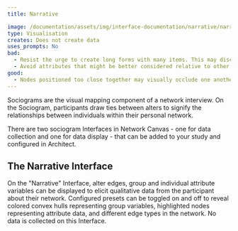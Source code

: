 ```yaml
---
title: Narrative

image: /documentation/assets/img/interface-documentation/narrative/narrative-example.png
type: Visualisation
creates: Does not create data
uses_prompts: No
bad:
  - Resist the urge to create long forms with many items. This may discourage participants from naming additional alters, as it will make the task of nominating an alter more burdensome.
  - Avoid attributes that might be better considered relative to other nodes in the network. For example, perceptual scales may benefit from using the [Ordinal Bin](../ordinal-bin) Interface.
good:
  - Nodes positioned too close together may visually occlude one another or the edge between them. Caution participants not to place nodes directly on top of one another.
---
```


Sociograms are the visual mapping component of a network interview. On the Sociogram, participants draw ties between alters to signify the relationships between individuals within their personal network.

There are two sociogram Interfaces in Network Canvas - one for data collection and one for data display - that can be added to your study and configured in Architect.

## The Narrative Interface

On the "Narrative" Interface, alter edges, group and individual attribute variables can be displayed to elicit qualitative data from the participant about their network. Configured presets can be toggled on and off to reveal colored convex hulls representing group variables, highlighted nodes representing attribute data, and different edge types in the network. No data is collected on this Interface.
